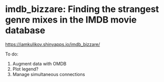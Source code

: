 # imdb_bizzare: Finding the strangest genre mixes in the IMDB movie database

https://iamkulikov.shinyapps.io/imdb_bizzare/

To do:
1. Augment data with OMDB
2. Plot legend?
3. Manage simultaneous connections
